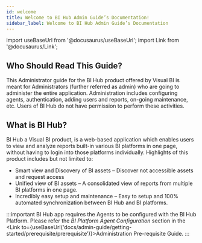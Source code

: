 ```yaml
---
id: welcome
title: Welcome to BI Hub Admin Guide’s Documentation!
sidebar_label: Welcome to BI Hub Admin Guide’s Documentation
---
```


import useBaseUrl from '@docusaurus/useBaseUrl';
import Link from '@docusaurus/Link';

## Who Should Read This Guide?

This Administrator guide for the BI Hub product offered by Visual BI is meant for Administrators (further referred as admin) who are going to administer the entire application.
Administration includes configuring agents, authentication, adding users and reports, on-going maintenance, etc. 
Users of BI Hub do not have permission to perform these activities.

## What is BI Hub?

BI Hub a Visual BI product, is a web-based application which enables users to view and analyze reports built-in various BI platforms in one page, without having to login into those platforms individually. Highlights of this product includes but not limited to:

* Smart view and Discovery of BI assets – Discover not accessible assets and request access
* Unified view of BI assets – A consolidated view of reports from multiple BI platforms in one page.
* Incredibly easy setup and maintenance – Easy to setup and 100% automated synchronization between BI Hub and BI platforms.

:::important
BI Hub app requires the Agents to be configured with the BI Hub Platform. Please refer the *BI Platform Agent Configuration* section in the <Link to={useBaseUrl('docs/admin-guide/getting-started/prerequisite/prerequisite')}>Administration Pre-requisite Guide</Link>.
:::